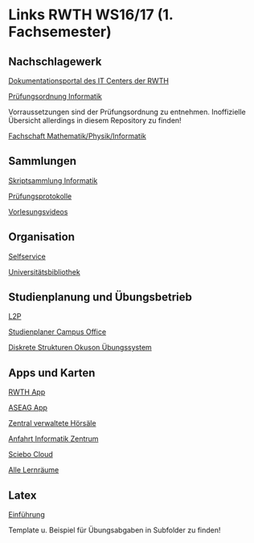 # Links RWTH WS16/17 (1. Fachsemester)

## Nachschlagewerk
[Dokumentationsportal des IT Centers der RWTH](https://doc.itc.rwth-aachen.de)

[Prüfungsordnung Informatik](http://www.rwth-aachen.de/global/show_document.asp?id=aaaaaaaaaagzxrf)

Vorraussetzungen sind der Prüfungsordnung zu entnehmen. Inoffizielle Übersicht allerdings in diesem Repository zu finden!

[Fachschaft Mathematik/Physik/Informatik](https://www.fsmpi.rwth-aachen.de)

## Sammlungen
[Skriptsammlung Informatik](http://s-inf.de/)

[Prüfungsprotokolle](https://www.fsmpi.rwth-aachen.de/studium/pruefungsprotokolle/)

[Vorlesungsvideos](https://video.rwth-aachen.de/)

## Organisation
[Selfservice](https://login.rz.rwth-aachen.de/idp/Authn/UserPassword)

[Universitätsbibliothek](https://www.ub.rwth-aachen.de/)

## Studienplanung und Übungsbetrieb
[L2P](https://www3.elearning.rwth-aachen.de/)

[Studienplaner Campus Office](https://www.campus.rwth-aachen.de/office/)

[Diskrete Strukturen Okuson Übungssystem](https://www2.math.rwth-aachen.de/DS16/)

## Apps und Karten
[RWTH App](http://www.itc.rwth-aachen.de/cms/IT-Center/Forschung-Projekte/~fxfk/RWTH-App/)

[ASEAG App](http://www.aseag.de/fahrplan/aseag-mobil/)

[Zentral verwaltete Hörsäle](http://www.campus.rwth-aachen.de/rwth/all/Roomgroups.asp?tguid=0x3C156D5BB09D6E4E9B8C871ADCED4FE9)

[Anfahrt Informatik Zentrum](http://www.informatik.rwth-aachen.de/Kontakt/anfahrt.php)

[Sciebo Cloud](http://www.itc.rwth-aachen.de/cms/IT-Center/IT-Center/Aktuelle-Meldungen/~hljj/sciebo-die-Campus-Cloud/)

[Alle Lernräume](https://www.asta.rwth-aachen.de/media/medien/lernraeume_2016-ss_2_93031.pdf)

## Latex
[Einführung](http://bfy.tw/8CIO)

Template u. Beispiel für Übungsabgaben in Subfolder zu finden!
